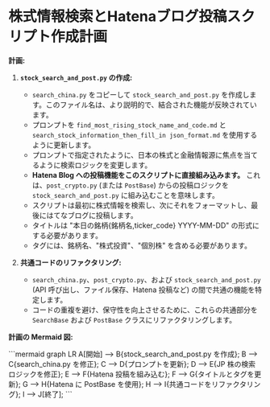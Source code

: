# 株式情報検索とHatenaブログ投稿スクリプト作成計画

**計画:**

1.  **`stock_search_and_post.py` の作成:**
    *   `search_china.py` をコピーして `stock_search_and_post.py` を作成します。このファイル名は、より説明的で、結合された機能が反映されています。
    *   プロンプトを `find_most_rising_stock_name_and_code.md` と `search_stock_information_then_fill_in json_format.md` を使用するように更新します。
    *   プロンプトで指定されたように、日本の株式と金融情報源に焦点を当てるように検索ロジックを変更します。
    *   **Hatena Blog への投稿機能をこのスクリプトに直接組み込みます。** これは、`post_crypto.py` (または `PostBase`) からの投稿ロジックを `stock_search_and_post.py` に組み込むことを意味します。
    *   スクリプトは最初に株式情報を検索し、次にそれをフォーマットし、最後にはてなブログに投稿します。
    *   タイトルは "本日の銘柄{銘柄名,ticker\_code} YYYY-MM-DD" の形式にする必要があります。
    *   タグには、銘柄名、"株式投資"、"個別株" を含める必要があります。

2.  **共通コードのリファクタリング:**
    *   `search_china.py`、`post_crypto.py`、および `stock_search_and_post.py` (API 呼び出し、ファイル保存、Hatena 投稿など) の間で共通の機能を特定します。
    *   コードの重複を避け、保守性を向上させるために、これらの共通部分を `SearchBase` および `PostBase` クラスにリファクタリングします。

**計画の Mermaid 図:**

\`\`\`mermaid
graph LR
    A[開始] --> B{stock_search_and_post.py を作成};
    B --> C{search_china.py を修正};
    C --> D{プロンプトを更新};
    D --> E{JP 株の検索ロジックを修正};
    E --> F{Hatena 投稿を組み込む};
    F --> G{タイトルとタグを更新};
    G --> H{Hatena に PostBase を使用};
    H --> I{共通コードをリファクタリング};
    I --> J[終了];
\`\`\`
